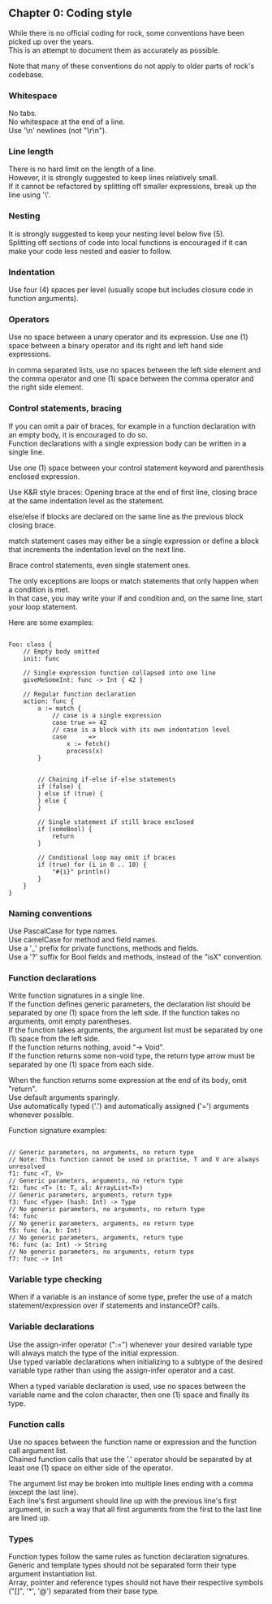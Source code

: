 ## Chapter 0: Coding style

While there is no official coding for rock, some conventions have been picked up over the years.  
This is an attempt to document them as accurately as possible.  

Note that many of these conventions do not apply to older parts of rock's codebase.  

### Whitespace

No tabs.  
No whitespace at the end of a line.  
Use '\n' newlines (not "\r\n").  

### Line length

There is no hard limit on the length of a line.  
However, it is strongly suggested to keep lines relatively small.  
If it cannot be refactored by splitting off smaller expressions, break up the line using '\\'.  

### Nesting

It is strongly suggested to keep your nesting level below five (5).  
Splitting off sections of code into local functions is encouraged if it can make your code less nested and easier to follow.

### Indentation

Use four (4) spaces per level (usually scope but includes closure code in function arguments).  

### Operators

Use no space between a unary operator and its expression.
Use one (1) space between a binary operator and its right and left hand side expressions.  

In comma separated lists, use no spaces between the left side element and the comma operator and one (1) space between the comma operator and the right side element.

### Control statements, bracing

If you can omit a pair of braces, for example in a function declaration with an empty body, it is encouraged to do so.  
Function declarations with a single expression body can be written in a single line.  

Use one (1) space between your control statement keyword and parenthesis enclosed expression.

Use K&R style braces: Opening brace at the end of first line, closing brace at the same indentation level as the statement.  

else/else if blocks are declared on the same line as the previous block closing brace.  

match statement cases may either be a single expression or define a block that increments the indentation level on the next line.

Brace control statements, even single statement ones.  

The only exceptions are loops or match statements that only happen when a condition is met.  
In that case, you may write your if and condition and, on the same line, start your loop statement.

Here are some examples:  

```ooc

Foo: class {
    // Empty body omitted
    init: func

    // Single expression function collapsed into one line
    giveMeSomeInt: func -> Int { 42 }

    // Regular function declaration
    action: func {
        a := match {
            // case is a single expression
            case true => 42
            // case is a block with its own indentation level
            case      =>
                x := fetch()
                process(x)
        }


        // Chaining if-else if-else statements
        if (false) {
        } else if (true) {
        } else {
        }

        // Single statement if still brace enclosed
        if (someBool) {
            return
        }

        // Conditional loop may omit if braces
        if (true) for (i in 0 .. 10) {
            "#{i}" println()
        }
    }
}

```

### Naming conventions

Use PascalCase for type names.  
Use camelCase for method and field names.  
Use a '_' prefix for private functions, methods and fields.  
Use a '?' suffix for Bool fields and methods, instead of the "isX" convention.

### Function declarations

Write function signatures in a single line.  
If the function defines generic parameters, the declaration list should be separated by one (1) space from the left side.
If the function takes no arguments, omit empty parentheses.  
If the function takes arguments, the argument list must be separated by one (1) space from the left side.  
If the function returns nothing, avoid "-> Void".  
If the function returns some non-void type, the return type arrow must be separated by one (1) space from each side.  

When the function returns some expression at the end of its body, omit "return".  
Use default arguments sparingly.  
Use automatically typed ('.') and automatically assigned ('=') arguments whenever possible.

Function signature examples:  

```ooc

// Generic parameters, no arguments, no return type
// Note: This function cannot be used in practise, T and V are always unresolved
f1: func <T, V>
// Generic parameters, arguments, no return type
f2: func <T> (t: T, al: ArrayList<T>)
// Generic parameters, arguments, return type
f3: func <Type> (hash: Int) -> Type
// No generic parameters, no arguments, no return type
f4: func
// No generic parameters, arguments, no return type
f5: func (a, b: Int)
// No generic parameters, arguments, return type
f6: func (a: Int) -> String
// No generic parameters, no arguments, return type
f7: func -> Int

```

### Variable type checking

When if a variable is an instance of some type, prefer the use of a match statement/expression over if statements and instanceOf? calls.

### Variable declarations

Use the assign-infer operator (":=") whenever your desired variable type will always match the type of the initial expression.  
Use typed variable declarations when initializing to a subtype of the desired variable type rather than using the assign-infer operator and a cast.

When a typed variable declaration is used, use no spaces between the variable name and the colon character, then one (1) space and finally its type.  

### Function calls

Use no spaces between the function name or expression and the function call argument list.  
Chained function calls that use the '.' operator should be separated by at least one (1) space on either side of the operator.  

The argument list may be broken into multiple lines ending with a comma (except the last line).  
Each line's first argument should line up with the previous line's first argument, in such a way that all first arguments from the first to the last line are lined up.  

### Types

Function types follow the same rules as function declaration signatures.  
Generic and template types should not be separated form their type argument instantiation list.  
Array, pointer and reference types should not have their respective symbols ("[]", '*', '@') separated from their base type.